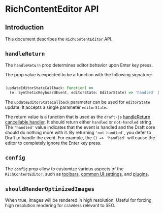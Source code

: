 # RichContentEditor API

## Introduction

This document describes the `RichContentEditor` API.

## `handleReturn`

The `handleReturn` prop determines editor behavior upon Enter key press.

The prop value is expected to be a function with the following signature:

```javascript

(updateEditorStateCallback: Function) =>
  (e: SyntheticKeyboardEvent, editorState: EditorState) => 'handled' | 'not-handled'

```

The `updateEditorStateCallback` parameter can be used for `editorState` update. It accepts a single parameter `editorState`.

The return value is a function that is used as the `draft-js` [handleReturn cancellable handler](https://draftjs.org/docs/api-reference-editor#handlereturn). It should return either `handled` or `not-handled` string. The `'handled'` value indicates that the event is handled and the Draft core should do nothing more with it. By returning `'not-handled'`, you defer to Draft to handle the event. For example, the `() => 'handled'` will cause the editor to completely ignore the Enter key press.

## `config`

The `config` prop allow to customize various aspects of the `RichContentEditor`, such as [toolbars](./ToolbarCustomization.md), [common UI settings](./UiSettings.md), and [plugins](./PluginCustomization.md).

## `shouldRenderOptimizedImages`

When true, images will be rendered in high resolution. Useful for forcing high resolution rendering for crawlers relevant to SEO.
